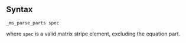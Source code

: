 ## Syntax

`_ms_parse_parts spec`

where `spec` is a valid matrix stripe element, excluding the equation
part.
